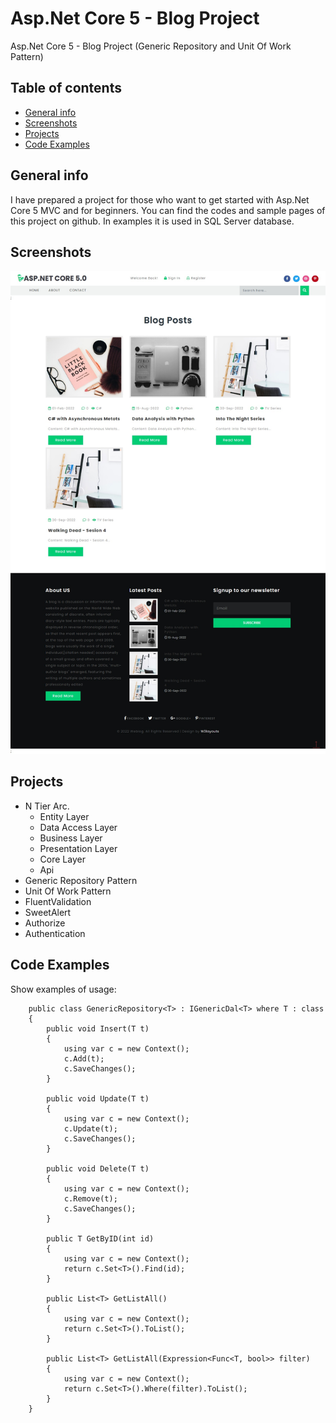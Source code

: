 # Asp.Net Core 5 - Blog Project
Asp.Net Core 5 - Blog Project (Generic Repository and Unit Of Work Pattern)

## Table of contents
* [General info](#general-info)
* [Screenshots](#screenshots)
* [Projects](#Projects)
* [Code Examples](#code-examples)

## General info
I have prepared a project for those who want to get started with Asp.Net Core 5 MVC and for beginners. You can find the codes and sample pages of this project on github.
In examples it is used in SQL Server database.

## Screenshots
![Example screenshot](screenshot/Blog-Index43.jpg)


## Projects
- N Tier Arc.
	- Entity Layer
	- Data Access Layer
	- Business Layer
	- Presentation Layer
	- Core Layer
	- Api
- Generic Repository Pattern
- Unit Of Work Pattern
- FluentValidation
- SweetAlert
- Authorize
- Authentication

## Code Examples
Show examples of usage:
```
    public class GenericRepository<T> : IGenericDal<T> where T : class
    {      
        public void Insert(T t)
        {
            using var c = new Context();
            c.Add(t);
            c.SaveChanges();
        }

        public void Update(T t)
        {
            using var c = new Context();
            c.Update(t);
            c.SaveChanges();
        }

        public void Delete(T t)
        {
            using var c = new Context();
            c.Remove(t);
            c.SaveChanges();
        }

        public T GetByID(int id)
        {
            using var c = new Context();
            return c.Set<T>().Find(id);
        }

        public List<T> GetListAll()
        {
            using var c = new Context();
            return c.Set<T>().ToList();
        }

        public List<T> GetListAll(Expression<Func<T, bool>> filter)
        {
            using var c = new Context();
            return c.Set<T>().Where(filter).ToList();
        }
    }

```
